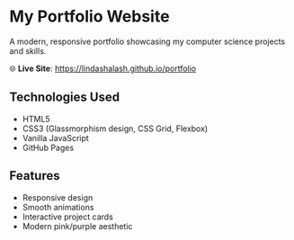# My Portfolio Website

A modern, responsive portfolio showcasing my computer science projects and skills.

🌐 **Live Site**: https://lindashalash.github.io/portfolio

## Technologies Used
- HTML5
- CSS3 (Glassmorphism design, CSS Grid, Flexbox)
- Vanilla JavaScript
- GitHub Pages

## Features
- Responsive design
- Smooth animations
- Interactive project cards
- Modern pink/purple aesthetic
